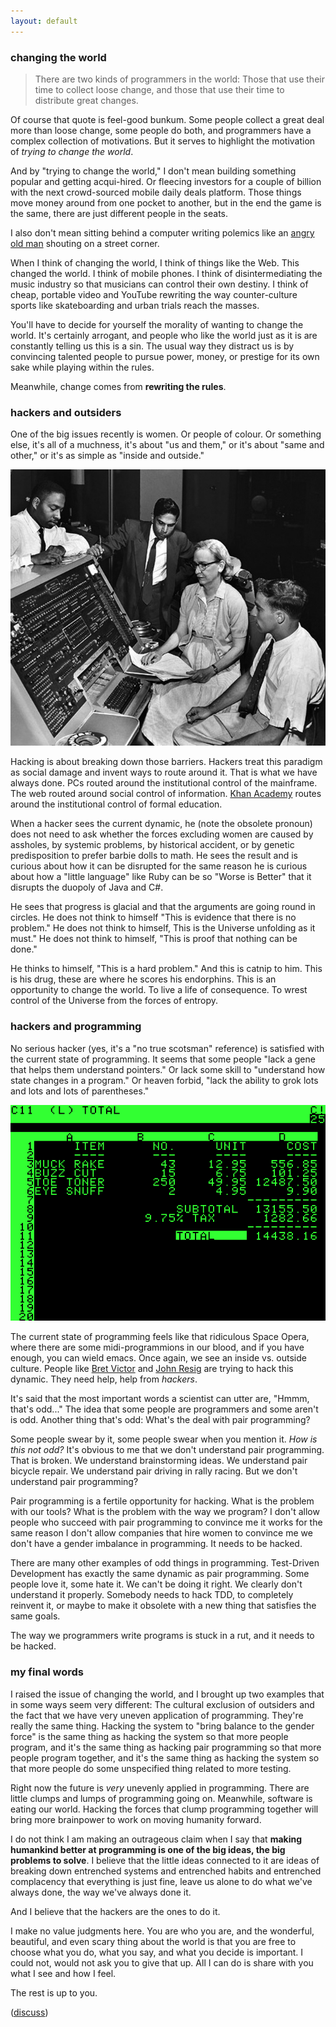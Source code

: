 ```yaml
---
layout: default
---
```


### changing the world

> There are two kinds of programmers in the world: Those that use their time to collect loose change, and those that use their time to distribute great changes.

Of course that quote is feel-good bunkum. Some people collect a great deal more than loose change, some people do both, and programmers have a complex collection of motivations. But it serves to highlight the motivation of *trying to change the world*.

And by "trying to change the world," I don't mean building something popular and getting acqui-hired. Or fleecing investors for a couple of billion with the next crowd-sourced mobile daily deals platform. Those things move money around from one pocket to another, but in the end the game is the same, there are just different people in the seats.

I also don't mean sitting behind a computer writing polemics like an [angry old man](http://www.bing.com/images/search?q=angry%20old%20man%20yelling&go=&form=QBIL&qs=n) shouting on a street corner.

When I think of changing the world, I think of things like the Web. This changed the world. I think of mobile phones. I think of disintermediating the music industry so that musicians can control their own destiny. I think of cheap, portable video and YouTube rewriting the way counter-culture sports like skateboarding and urban trials reach the masses.

You'll have to decide for yourself the morality of wanting to change the world. It's certainly arrogant, and people who like the world just as it is are constantly telling us this is a sin. The usual way they distract us is by convincing talented people to pursue power, money, or prestige for its own sake while playing within the rules.

Meanwhile, change comes from **rewriting the rules**.

### hackers and outsiders

One of the big issues recently is women. Or people of colour. Or something else, it's all of a muchness, it's about "us and them," or it's about "same and other," or it's as simple as "inside and outside."

![Grace Hopper](/assets/images/Grace_Hopper.jpg)

Hacking is about breaking down those barriers. Hackers treat this paradigm as social damage and invent ways to route around it. That is what we have always done. PCs routed around the institutional control of the mainframe. The web routed around social control of information. [Khan Academy](http://www.khanacademy.org/cs) routes around the institutional control of formal education.

When a hacker sees the current dynamic, he (note the obsolete pronoun) does not need to ask whether the forces excluding women are caused by assholes, by systemic problems, by historical accident, or by genetic predisposition to prefer barbie dolls to math. He sees the result and is curious about how it can be disrupted for the same reason he is curious about how a "little language" like Ruby can be so "Worse is Better" that it disrupts the duopoly of Java and C#.

He sees that progress is glacial and that the arguments are going round in circles. He does not think to himself "This is evidence that there is no problem." He does not think to himself, This is the Universe unfolding as it must." He does not think to himself, "This is proof that nothing can be done."

He thinks to himself, "This is a hard problem." And this is catnip to him. This is his drug, these are where he scores his endorphins. This is an opportunity to change the world. To live a life of consequence. To wrest control of the Universe from the forces of entropy.

### hackers and programming

No serious hacker (yes, it's a "no true scotsman" reference) is satisfied with the current state of programming. It seems that some people "lack a gene that helps them understand pointers." Or lack some skill to "understand how state changes in a program." Or heaven forbid, "lack the ability to grok lots and lots and lots of parentheses."

![Visicalc opened up the world of functional programming to non-programmers](/assets/images/Visicalc.png)

The current state of programming feels like that ridiculous Space Opera, where there are some midi-programmions in our blood, and if you have enough, you can wield emacs. Once again, we see an inside vs. outside culture. People like [Bret Victor](http://worrydream.com/) and [John Resig](http://ejohn.org) are trying to hack this dynamic. They need help, help from *hackers*.

It's said that the most important words a scientist can utter are, "Hmmm, that's odd..." The idea that some people are programmers and some aren't is odd. Another thing that's odd: What's the deal with pair programming?

Some people swear by it, some people swear when you mention it. *How is this not odd?* It's obvious to me that we don't understand pair programming. That is broken. We understand brainstorming ideas. We understand pair bicycle repair. We understand pair driving in rally racing. But we don't understand pair programming?

Pair programming is a fertile opportunity for hacking. What is the problem with our tools? What is the problem with the way we program? I don't allow people who succeed with pair programming to convince me it works for the same reason I don't allow companies that hire women to convince me we don't have a gender imbalance in programming. It needs to be hacked.

There are many other examples of odd things in programming. Test-Driven Development has exactly the same dynamic as pair programming. Some people love it, some hate it. We can't be doing it right. We clearly don't understand it properly. Somebody needs to hack TDD, to completely reinvent it, or maybe to make it obsolete with a new thing that satisfies the same goals.

The way we programmers write programs is stuck in a rut, and it needs to be hacked. 

### my final words

I raised the issue of changing the world, and I brought up two examples that in some ways seem very different: The cultural exclusion of outsiders and the fact that we have very uneven application of programming. They're really the same thing. Hacking the system to "bring balance to the gender force" is the same thing as hacking the system so that more people program, and it's the same thing as hacking pair programming so that more people program together, and it's the same thing as hacking the system so that more people do some unspecified thing related to more testing.

Right now the future is *very* unevenly applied in programming. There are little clumps and lumps of programming going on. Meanwhile, software is eating our world. Hacking the forces that clump programming together will bring more brainpower to work on moving humanity forward.

I do not think I am making an outrageous claim when I say that **making humankind better at programming is one of the big ideas, the big problems to solve**. I believe that the little ideas connected to it are ideas of breaking down entrenched systems and entrenched habits and entrenched complacency that everything is just fine, leave us alone to do what we've always done, the way we've always done it.

And I believe that the hackers are the ones to do it.

I make no value judgments here. You are who you are, and the wonderful, beautiful, and even scary thing about the world is that you are free to choose what you do, what you say, and what you decide is important. I could not, would not ask you to give that up. All I can do is share with you what I see and how I feel.

The rest is up to you.

([discuss](https://news.ycombinator.com/item?id=5626873))